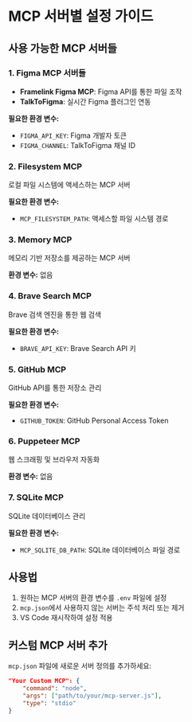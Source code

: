 # MCP 서버별 설정 가이드

## 사용 가능한 MCP 서버들

### 1. Figma MCP 서버들

- **Framelink Figma MCP**: Figma API를 통한 파일 조작
- **TalkToFigma**: 실시간 Figma 플러그인 연동

**필요한 환경 변수:**

- `FIGMA_API_KEY`: Figma 개발자 토큰
- `FIGMA_CHANNEL`: TalkToFigma 채널 ID

### 2. Filesystem MCP

로컬 파일 시스템에 액세스하는 MCP 서버

**필요한 환경 변수:**

- `MCP_FILESYSTEM_PATH`: 액세스할 파일 시스템 경로

### 3. Memory MCP

메모리 기반 저장소를 제공하는 MCP 서버

**환경 변수:** 없음

### 4. Brave Search MCP

Brave 검색 엔진을 통한 웹 검색

**필요한 환경 변수:**

- `BRAVE_API_KEY`: Brave Search API 키

### 5. GitHub MCP

GitHub API를 통한 저장소 관리

**필요한 환경 변수:**

- `GITHUB_TOKEN`: GitHub Personal Access Token

### 6. Puppeteer MCP

웹 스크래핑 및 브라우저 자동화

**환경 변수:** 없음

### 7. SQLite MCP

SQLite 데이터베이스 관리

**필요한 환경 변수:**

- `MCP_SQLITE_DB_PATH`: SQLite 데이터베이스 파일 경로

## 사용법

1. 원하는 MCP 서버의 환경 변수를 `.env` 파일에 설정
2. `mcp.json`에서 사용하지 않는 서버는 주석 처리 또는 제거
3. VS Code 재시작하여 설정 적용

## 커스텀 MCP 서버 추가

`mcp.json` 파일에 새로운 서버 정의를 추가하세요:

```json
"Your Custom MCP": {
    "command": "node",
    "args": ["path/to/your/mcp-server.js"],
    "type": "stdio"
}
```
